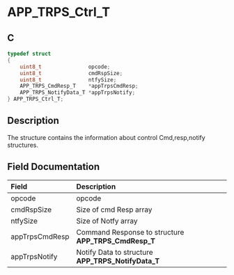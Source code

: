 # APP_TRPS_Ctrl_T

## C

```c
typedef struct
{
    uint8_t               opcode;
    uint8_t               cmdRspSize;
    uint8_t               ntfySize;
    APP_TRPS_CmdResp_T    *appTrpsCmdResp;
    APP_TRPS_NotifyData_T *appTrpsNotify;
} APP_TRPS_Ctrl_T;
```

## Description

The structure contains the information about control Cmd,resp,notify structures.


## Field Documentation

|Field|Description|
|:---|:---|
|opcode|opcode|
|cmdRspSize|Size of cmd Resp array|
|ntfySize|Size of Notfy array|
|appTrpsCmdResp|Command Response to structure **APP_TRPS_CmdResp_T**|
|appTrpsNotify|Notify Data to structure **APP_TRPS_NotifyData_T**|
